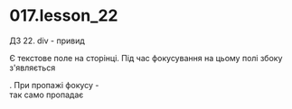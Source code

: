 # 017.lesson_22

ДЗ 22. div - привид

Є текстове поле на сторінці.
Під час фокусування на цьому полі збоку з'являється <div>.
При пропажі фокусу - <div> так само пропадає
